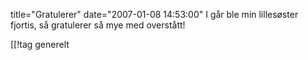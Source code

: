 title="Gratulerer"
date="2007-01-08 14:53:00"
I går ble min lillesøster fjortis, så gratulerer så mye med overstått!

[[!tag  generelt
